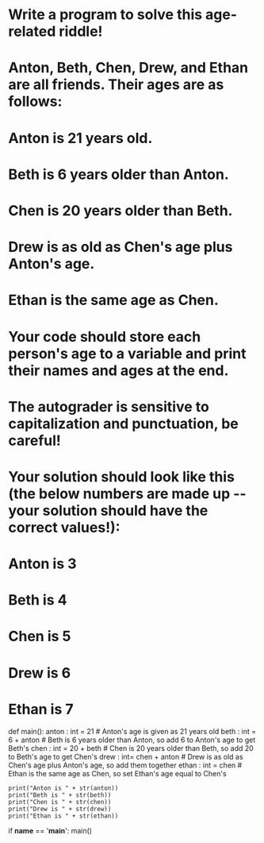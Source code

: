 # Write a program to solve this age-related riddle!
# Anton, Beth, Chen, Drew, and Ethan are all friends. Their ages are as follows:

# Anton is 21 years old.
# Beth is 6 years older than Anton.
# Chen is 20 years older than Beth.
# Drew is as old as Chen's age plus Anton's age.
# Ethan is the same age as Chen.

# Your code should store each person's age to a variable and print their names and ages at the end. #
# The autograder is sensitive to capitalization and punctuation, be careful! #
# Your solution should look like this (the below numbers are made up -- your solution should have the correct values!):

# Anton is 3
# Beth is 4
# Chen is 5
# Drew is 6
# Ethan is 7

def main():
    anton : int = 21  # Anton's age is given as 21 years old
    beth : int = 6 + anton  # Beth is 6 years older than Anton, so add 6 to Anton's age to get Beth's
    chen : int = 20 + beth  # Chen is 20 years older than Beth, so add 20 to Beth's age to get Chen's
    drew  : int= chen + anton  # Drew is as old as Chen's age plus Anton's age, so add them together
    ethan : int = chen  # Ethan is the same age as Chen, so set Ethan's age equal to Chen's

    print("Anton is " + str(anton))
    print("Beth is " + str(beth))
    print("Chen is " + str(chen))
    print("Drew is " + str(drew))
    print("Ethan is " + str(ethan))

if __name__ == '__main__':
    main()
